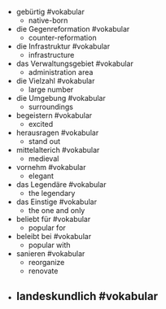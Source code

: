 - gebürtig #vokabular
	- native-born
- die Gegenreformation #vokabular
	- counter-reformation
- die Infrastruktur #vokabular
	- infrastructure
- das Verwaltungsgebiet #vokabular
	- administration area
- die Vielzahl #vokabular
	- large number
- die Umgebung #vokabular
	- surroundings
- begeistern #vokabular
	- excited
- herausragen #vokabular
	- stand out
- mittelalterich #vokabular
	- medieval
- vornehm #vokabular
	- elegant
- das Legendäre #vokabular
	- the legendary
- das Einstige #vokabular
	- the one and only
- beliebt für #vokabular
	- popular for
- beleibt bei #vokabular
	- popular with
- sanieren #vokabular
	- reorganize
	- renovate
- landeskundlich #vokabular
	-
